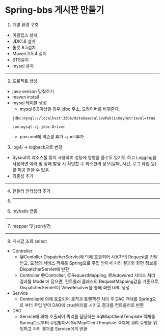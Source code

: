 # Spring-bbs 게시판 만들기

1. 개발 환경 구축
- 이클립스 설치
- JDK1.8 설치
- 톰캣 8.5설치
- Maven 3.5.4 설치
- STS설치
- mysql 설치
-----------------------------------------------------

2. 프로젝트 생성
- java verison 맞춰주기
- maven install 
- mysql 테이블 생성
    - mysql 8.0이상일 경우 jdbc 주소, 드라이버를 바꿔준다.
    ```
    jdbc:mysql://localhost:3306/database?allowPublicKeyRetrieval=true
    ```
    ```
    com.mysql.cj.jdbc.Driver
    ```
    - pom.xml에 의존성 추가  +junit추가

3. log4j -> logback으로 변경
  - Sysout이 리소스를 많이 사용하여 성능에 영향을 줄수도 있기도 하고  Logging을 사용하면 에러 및 장애 발생 시 확인할 수 최소한의 정보(날짜, 시간, 로그 타입 등)를 제공 받을 수 있음
  - 의존성 추가
-----------------------------------------------------
4. 핸들러 인터셉터 추가
5. -----------------------------------------------------
6. mybatis 연동
-----------------------------------------------------
7. mapper 및 json설정
-----------------------------------------------------
8. 게시글 조회 select
- Controller
  - @Contoller DispatcherServlet에 의해 호출되어 사용자의 Request를 전달 받고, 요청의 서비스 객체를 Spring으로 주입 받아서 처리 결과와 화면 정보를 DispatcherServlet에 반환
  - Controller @Controller, @RequestMapping, @Autowired 서비스 처리 결과를 Model에 담으면, 컨트롤러 클래스의 RequestMapping값을 기준으로, DispatcherServlet이 ViewResolver를 통해 화면 URL 생성
- Service 
  - Controller에 의해 호출되어 로직과 트랜잭션 처리 후 DAO 객체를 Spring으로 부터 주입 받아 DAO에 crud처리를 시키고 결과를 컨트롤러로 반환
- DAO 
  - Service에 의해 호출되어 쿼리를 담당하는 SqlMapClientTemplate 객체를 Spring으로부터 주입받아서 SqlMapClientTemplate 객체에 쿼리 수행을 위임하고 처리 결과를 Service에게 반환
